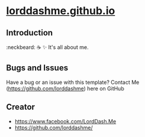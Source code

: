 # [lorddashme.github.io](https://github.com/lorddashme/lorddashme.github.io)

## Introduction

:neckbeard: :coffee: :sparkles: It's all about me.

## Bugs and Issues

Have a bug or an issue with this template? Contact Me (https://github.com/lorddashme) here on GitHub

## Creator

* https://www.facebook.com/LordDash.Me
* https://github.com/lorddashme/
